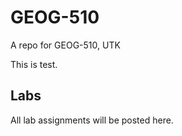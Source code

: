 # GEOG-510
A repo for GEOG-510, UTK

This is test.

## Labs
All lab assignments will be posted here.

## 
